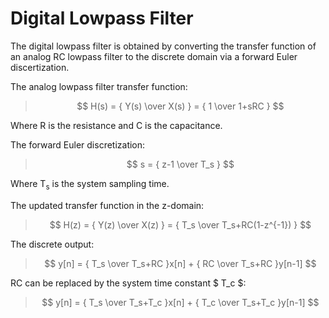 # Digital Lowpass Filter
The digital lowpass filter is obtained by converting the transfer function of an analog RC lowpass filter to the discrete domain via a forward Euler discertization.

The analog lowpass filter transfer function:
> $$ H(s) = { Y(s) \over X(s) } = { 1 \over 1+sRC } $$

Where R is the resistance and C is the capacitance.

The forward Euler discretization:
> $$ s = { z-1 \over T_s } $$

Where T<sub>s</sub> is the system sampling time.

The updated transfer function in the z-domain:
> $$ H(z) = { Y(z) \over X(z) } = { T_s \over T_s+RC(1-z^{-1}) } $$

The discrete output:
> $$ y[n] = { T_s \over T_s+RC }x[n] + { RC \over T_s+RC }y[n-1] $$

RC can be replaced by the system time constant $ T_c $:
> $$ y[n] = { T_s \over T_s+T_c }x[n] + { T_c \over T_s+T_c }y[n-1] $$
